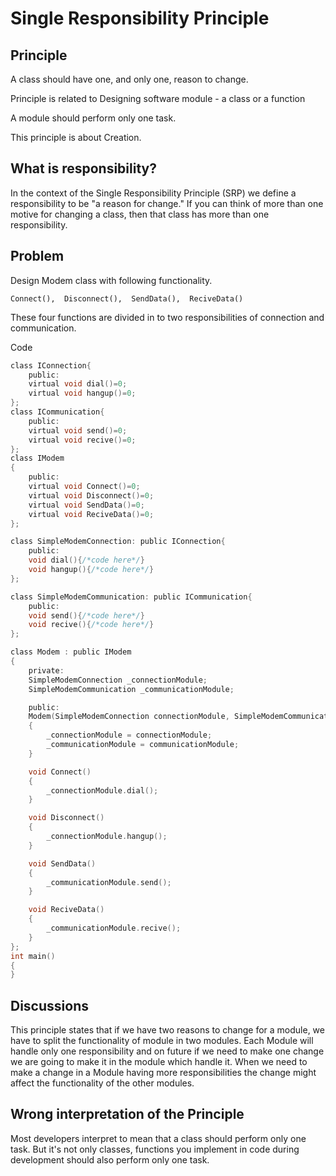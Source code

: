 # Single Responsibility Principle #

## Principle ##

A class should have one, and only one, reason to change.

Principle is related to Designing software module - a class or a function

A module should perform only one task.

This principle is about Creation.

## What is responsibility? ##

In the context of the Single Responsibility Principle (SRP) we define a responsibility to be "a reason for change." If you can think of more than one motive for changing a class, then that class has more than one responsibility.

## Problem ##

Design Modem class with following functionality.

    Connect(),  Disconnect(),  SendData(),  ReciveData()

These four functions are divided in to two responsibilities of connection and communication.

Code

```c
class IConnection{
    public:
    virtual void dial()=0;
    virtual void hangup()=0;
};
class ICommunication{
    public:
    virtual void send()=0;
    virtual void recive()=0;
};
class IModem
{
    public:
    virtual void Connect()=0;
    virtual void Disconnect()=0;
    virtual void SendData()=0;
    virtual void ReciveData()=0;
};

class SimpleModemConnection: public IConnection{
    public:
    void dial(){/*code here*/}
    void hangup(){/*code here*/}
};

class SimpleModemCommunication: public ICommunication{
    public:
    void send(){/*code here*/}
    void recive(){/*code here*/}
};

class Modem : public IModem
{
    private:
    SimpleModemConnection _connectionModule;
    SimpleModemCommunication _communicationModule;

    public:
    Modem(SimpleModemConnection connectionModule, SimpleModemCommunication communicationModule)
    {
        _connectionModule = connectionModule;
        _communicationModule = communicationModule;
    }

    void Connect()
    {
        _connectionModule.dial();
    }

    void Disconnect()
    {
        _connectionModule.hangup();
    }

    void SendData()
    {
        _communicationModule.send();
    }

    void ReciveData()
    {
        _communicationModule.recive();
    }
};
int main()
{
}
```

## Discussions ##

This principle states that if we have two reasons to change for a module, we have to split the functionality of module in two modules. Each Module will handle only one responsibility and on future if we need to make one change we are going to make it in the module which handle it. When we need to make a change in a Module having more responsibilities the change might affect the functionality of the other modules.

## Wrong interpretation of the Principle ##

Most developers interpret to mean that a class should perform only one task. But it's not only classes, functions you implement in code during development should also perform only one task.

